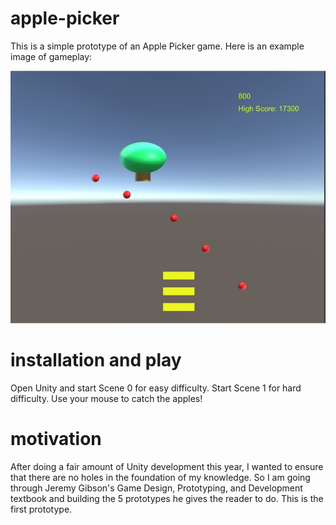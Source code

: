 # apple-picker

This is a simple prototype of an Apple Picker game. Here is an example image of gameplay:

![alt tag](https://github.com/mplawley/apple-picker/blob/master/apple-picker%20example.jpg)

# installation and play

Open Unity and start Scene 0 for easy difficulty. Start Scene 1 for hard difficulty. Use your mouse to catch the apples!

# motivation

After doing a fair amount of Unity development this year, I wanted to ensure that there are no holes in the foundation of my knowledge. So I am going through Jeremy Gibson's Game Design, Prototyping, and Development textbook and building the 5 prototypes he gives the reader to do. This is the first prototype.

